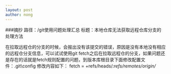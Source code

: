 ```yaml
---
layout: post
author: nong
---
```

###摘抄
路径：/git使用问题处理汇总
标题：本地仓库无法获取远程仓库分支的处理方法
 
 在拉取远程仓的分支的时候，会报出没有该提交的错误，原因是没有本地没有相应的远程仓分支信息，可以试试使用git fetch之后在拉取远程仓的分支，如果问题还是存在的话就是fetch规则配置的问题，到版本库根目录下面修改配置文件：.git\config  修改内容如下：
 fetch = +refs/heads/*:refs/remotes/origin/*
 
